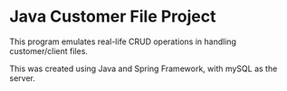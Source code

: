 # Java Customer File Project

This program emulates real-life CRUD operations in handling customer/client files.

This was created using Java and Spring Framework, with mySQL as the server.
